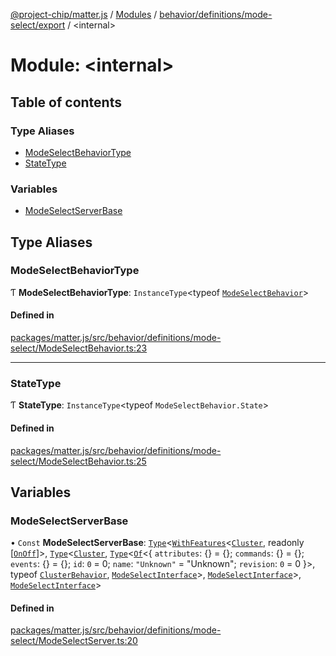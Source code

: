 [@project-chip/matter.js](../README.md) / [Modules](../modules.md) / [behavior/definitions/mode-select/export](behavior_definitions_mode_select_export.md) / \<internal\>

# Module: \<internal\>

## Table of contents

### Type Aliases

- [ModeSelectBehaviorType](behavior_definitions_mode_select_export._internal_.md#modeselectbehaviortype)
- [StateType](behavior_definitions_mode_select_export._internal_.md#statetype)

### Variables

- [ModeSelectServerBase](behavior_definitions_mode_select_export._internal_.md#modeselectserverbase)

## Type Aliases

### ModeSelectBehaviorType

Ƭ **ModeSelectBehaviorType**: `InstanceType`\<typeof [`ModeSelectBehavior`](behavior_definitions_mode_select_export.md#modeselectbehavior)\>

#### Defined in

[packages/matter.js/src/behavior/definitions/mode-select/ModeSelectBehavior.ts:23](https://github.com/project-chip/matter.js/blob/904d0c9b952b91f28a21803759c5e5c66ee4d272/packages/matter.js/src/behavior/definitions/mode-select/ModeSelectBehavior.ts#L23)

___

### StateType

Ƭ **StateType**: `InstanceType`\<typeof `ModeSelectBehavior.State`\>

#### Defined in

[packages/matter.js/src/behavior/definitions/mode-select/ModeSelectBehavior.ts:25](https://github.com/project-chip/matter.js/blob/904d0c9b952b91f28a21803759c5e5c66ee4d272/packages/matter.js/src/behavior/definitions/mode-select/ModeSelectBehavior.ts#L25)

## Variables

### ModeSelectServerBase

• `Const` **ModeSelectServerBase**: [`Type`](../interfaces/behavior_cluster_export.ClusterBehavior.Type.md)\<[`WithFeatures`](cluster_export.ClusterComposer.md#withfeatures)\<[`Cluster`](../interfaces/cluster_export.ModeSelect.Cluster.md), readonly [[`OnOff`](../enums/cluster_export.ModeSelect.Feature.md#onoff)]\>, [`Type`](../interfaces/behavior_cluster_export.ClusterBehavior.Type.md)\<[`Cluster`](../interfaces/cluster_export.ModeSelect.Cluster.md), [`Type`](../interfaces/behavior_cluster_export.ClusterBehavior.Type.md)\<[`Of`](../interfaces/cluster_export.ClusterType.Of.md)\<\{ `attributes`: {} = \{}; `commands`: {} = \{}; `events`: {} = \{}; `id`: ``0`` = 0; `name`: ``"Unknown"`` = "Unknown"; `revision`: ``0`` = 0 }\>, typeof [`ClusterBehavior`](behavior_cluster_export.ClusterBehavior.md), [`ModeSelectInterface`](behavior_definitions_mode_select_export.md#modeselectinterface)\>, [`ModeSelectInterface`](behavior_definitions_mode_select_export.md#modeselectinterface)\>, [`ModeSelectInterface`](behavior_definitions_mode_select_export.md#modeselectinterface)\>

#### Defined in

[packages/matter.js/src/behavior/definitions/mode-select/ModeSelectServer.ts:20](https://github.com/project-chip/matter.js/blob/904d0c9b952b91f28a21803759c5e5c66ee4d272/packages/matter.js/src/behavior/definitions/mode-select/ModeSelectServer.ts#L20)

